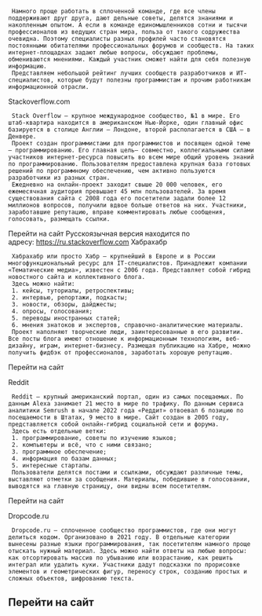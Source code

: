 
     Намного проще работать в сплоченной команде, где все члены поддерживают друг друга, дают дельные советы, делятся знаниями и накопленным опытом. А если в команде единомышленников сотни и тысячи профессионалов из ведущих стран мира, польза от такого содружества очевидна. Поэтому специалисты разных профилей часто становятся постоянными обитателями профессиональных форумов и сообществ. На таких интернет-площадках задают любые вопросы, обсуждают проблемы, обмениваются мнениями. Каждый участник сможет найти для себя полезную информацию.
     Представляем небольшой рейтинг лучших сообществ разработчиков и ИТ-специалистов, которые будут полезны программистам и прочим работникам информационной отрасли.

Stackoverflow.com


     Stack Overflow — крупное международное сообщество, №1 в мире. Его штаб-квартира находится в американском Нью-Йорке, один главный офис базируется в столице Англии — Лондоне, второй располагается в США — в Денвере.
     Проект создан программистами для программистов и посвящен одной теме — программированию. Его главная цель— совместно, коллегиальными силами участников интернет-ресурса повысить во всем мире общий уровень знаний по программированию. Пользователям предоставлена крупная база готовых решений по программному обеспечению, чем активно пользуются разработчики из разных стран.
     Ежедневно на онлайн-проект заходит свыше 20 000 человек, его ежемесячная аудитория превышает 45 млн пользователей. За время существования сайта с 2008 года его посетители задали более 12 миллионов вопросов, получили вдвое больше ответов на них. Участники, заработавшие репутацию, вправе комментировать любые сообщения, голосовать, размещать ссылки.
Перейти на сайт
Русскоязычная версия находится по адресу: https://ru.stackoverflow.com
Хабрахабр



     Хабрахабр или просто Хабр — крупнейший в Европе и в России многофункциональный ресурс для IT-специалистов. Принадлежит компании «Тематические медиа», известен с 2006 года. Представляет собой гибрид новостного сайта и коллективного блога.
     Здесь можно найти:
     1. кейсы, туториалы, ретроспективы;
     2. интервью, репортажи, подкасты;
     3. новости, обзоры, дайджесты;
     4. опросы, голосования;
     5. переводы иностранных статей;
     6. мнения знатоков и экспертов, справочно-аналитические материалы.
     Проект наполняют творческие люди, заинтересованные в его развитии. Все посты блога имеют отношение к информационным технологиям, веб-дизайну, играм, интернет-бизнесу. Размещая публикацию на Хабре, можно получить фидбэк от профессионалов, заработать хорошую репутацию.
Перейти на сайт

Reddit



     Reddit — крупный американский портал, один из самых посещаемых. По данным Alexa занимает 21 место в мире по трафику. По данным сервиса аналитики Semrush в начале 2022 года «Реддит» отвоевал 6 позицию по посещаемости в Штатах, 9 место в мире. Сайт создан в 2005 году, представляется собой онлайн-гибрид социальной сети и форума.
     Здесь есть отдельные ветки:
     1. программирование, советы по изучению языков;
     2. компьютеры и всё, что с ними связано;
     3. программное обеспечение;
     4. информация по базам данных;
     5. интересные стартапы.
     Пользователи делятся постами и ссылками, обсуждают различные темы, выставляют отметки за сообщения. Материалы, победившие в голосовании, выводятся на главную страницу, они видны всем посетителям.
Перейти на сайт

Dropcode.ru


     Dropcode.ru — сплоченное сообщество программистов, где они могут делиться кодом. Организовано в 2021 году. В отдельные категории вынесены разные языки программирования, так посетителям намного проще отыскать нужный материал. Здесь можно найти ответы на любые вопросы: как отсортировать массив по убыванию или возрастанию, как решить интеграл или удалить куки. Участники дадут подсказки по прорисовке элементов и геометрических фигур, переносу строк, созданию простых и сложных объектов, шифрованию текста.
Перейти на сайт
 -
